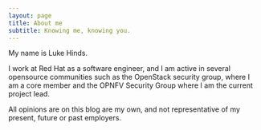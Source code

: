 ```yaml
---
layout: page
title: About me
subtitle: Knowing me, knowing you.
---
```


My name is Luke Hinds.

I work at Red Hat as a software engineer, and I am active in several opensource
communities such as the OpenStack security group, where I am a core member and
the OPNFV Security Group where I am the current project lead.

All opinions are on this blog are my own, and not representative of my present,
future or past employers.
